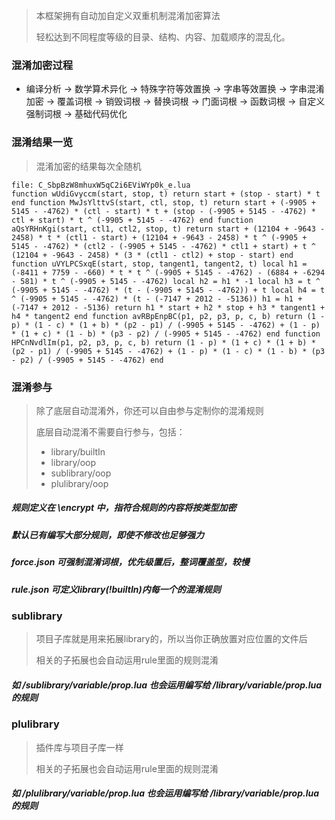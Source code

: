 > 本框架拥有自动加自定义双重机制混淆加密算法
>
> 轻松达到不同程度等级的目录、结构、内容、加载顺序的混乱化。

### 混淆加密过程

* 编译分析 -> 数学算术异化 -> 特殊字符等效置换 -> 字串等效置换 -> 字串混淆加密 -> 覆盖词根 -> 销毁词根 -> 替换词根 -> 门面词根 -> 函数词根 -> 自定义强制词根 -> 基础代码优化

### 混淆结果一览

> 混淆加密的结果每次全随机

```
file: C_SbpBzW8mhuxW5qC2i6EViWYp0k_e.lua
function wUdiGvyccm(start, stop, t) return start + (stop - start) * t end function MwJsYlttvS(start, ctl, stop, t) return start + (-9905 + 5145 - -4762) * (ctl - start) * t + (stop - (-9905 + 5145 - -4762) * ctl + start) * t ^ (-9905 + 5145 - -4762) end function aQsYRHnKgi(start, ctl1, ctl2, stop, t) return start + (12104 + -9643 - 2458) * t * (ctl1 - start) + (12104 + -9643 - 2458) * t ^ (-9905 + 5145 - -4762) * (ctl2 - (-9905 + 5145 - -4762) * ctl1 + start) + t ^ (12104 + -9643 - 2458) * (3 * (ctl1 - ctl2) + stop - start) end function uVYLPCSxqE(start, stop, tangent1, tangent2, t) local h1 = (-8411 + 7759 - -660) * t * t ^ (-9905 + 5145 - -4762) - (6884 + -6294 - 581) * t ^ (-9905 + 5145 - -4762) local h2 = h1 * -1 local h3 = t ^ (-9905 + 5145 - -4762) * (t - (-9905 + 5145 - -4762)) + t local h4 = t ^ (-9905 + 5145 - -4762) * (t - (-7147 + 2012 - -5136)) h1 = h1 + (-7147 + 2012 - -5136) return h1 * start + h2 * stop + h3 * tangent1 + h4 * tangent2 end function avRBpEnpBC(p1, p2, p3, p, c, b) return (1 - p) * (1 - c) * (1 + b) * (p2 - p1) / (-9905 + 5145 - -4762) + (1 - p) * (1 + c) * (1 - b) * (p3 - p2) / (-9905 + 5145 - -4762) end function HPCnNvdlIm(p1, p2, p3, p, c, b) return (1 - p) * (1 + c) * (1 + b) * (p2 - p1) / (-9905 + 5145 - -4762) + (1 - p) * (1 - c) * (1 - b) * (p3 - p2) / (-9905 + 5145 - -4762) end
```

### 混淆参与

> 除了底层自动混淆外，你还可以自由参与定制你的混淆规则
>
> 底层自动混淆不需要自行参与，包括：
> * library/builtIn
> * library/oop
> * sublibrary/oop
> * plulibrary/oop

##### 规则定义在 \encrypt 中，指符合规则的内容将按类型加密

##### 默认已有编写大部分规则，即使不修改也足够强力

##### force.json 可强制混淆词根，优先级置后，整词覆盖型，较慢

##### rule.json 可定义library(!builtIn)内每一个的混淆规则

### sublibrary

> 项目子库就是用来拓展library的，所以当你正确放置对应位置的文件后
>
> 相关的子拓展也会自动运用rule里面的规则混淆

##### 如 /sublibrary/variable/prop.lua 也会运用编写给 /library/variable/prop.lua 的规则

### plulibrary

> 插件库与项目子库一样
>
> 相关的子拓展也会自动运用rule里面的规则混淆

##### 如 /plulibrary/variable/prop.lua 也会运用编写给 /library/variable/prop.lua 的规则
